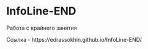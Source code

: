 # InfoLine-END
<p> Работа с крайнего занятия </p>
<p> Ссылка - https://edrassokhin.github.io/InfoLine-END/ </p>
